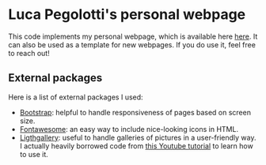 # Luca Pegolotti's personal webpage #

This code implements my personal webpage, which is available here [here](https://lucapegolotti.github.io). It can also be used as a template for new webpages. If you do use it, feel free to reach out!

## External packages ##

Here is a list of external packages I used:
+ [Bootstrap](https://getbootstrap.com/docs/3.4/): helpful to handle responsiveness of pages based on screen size.
+ [Fontawesome](https://fontawesome.com): an easy way to include nice-looking icons in HTML.
+ [Ligthgallery](https://www.lightgalleryjs.com): useful to handle galleries of pictures in a user-friendly way. I actually heavily borrowed code from [this Youtube tutorial](https://www.youtube.com/watch?v=E0jtYhtzeYA) to learn how to use it.
